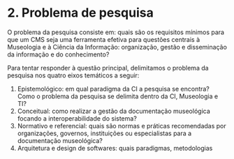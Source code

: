 # 2. Problema de pesquisa

O problema da pesquisa consiste em: quais são os requisitos mínimos para que um CMS seja uma ferramenta efetiva para questões centrais à Museologia e à Ciência da Informação: organização, gestão e disseminação da informação e do conhecimento?

Para tentar responder à questão principal, delimitamos o problema da pesquisa nos quatro eixos temáticos a seguir:

1. Epistemológico: em qual paradigma da CI a pesquisa se encontra? Como o problema da pesquisa se delimita dentro da CI, Museologia e TI?
2. Conceitual: como realizar a gestão da documentação museológica focando a interoperabilidade do sistema?
3. Normativo e referencial: quais são normas e práticas recomendadas por organizações, governos, instituições ou especialistas para a documentação museológica?
4. Arquitetura e design de softwares: quais paradigmas, metodologias
